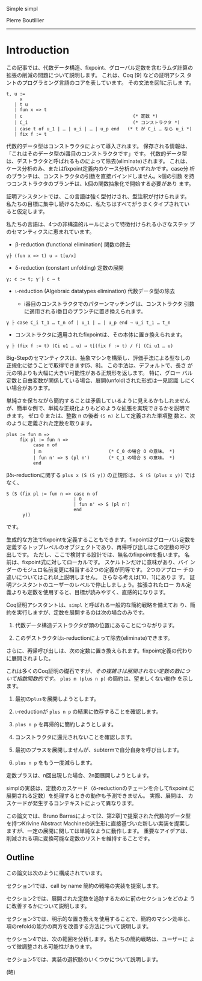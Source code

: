 Simple simpl

Pierre Boutillier

-----

# Introduction

この記事では、代数データ構造、fixpoint、グローバル定数を含むラムダ計算の
拡張の削減の問題について説明します。 これは、Coq [9] などの証明アシス
タントのプログラミング言語のコアを表しています。 その文法を図1に示しま
す。

```
t, u :=
     x
   | t u
   | fun x => t
   | c                                         (* 定数 *)
   | C_i                                       (* コンストラクタ *)
   | case t of u_1 | … | u_i | … | u_p end   (* t が C_i … なら u_i *)
   | fix f := t
```

代数的データ型はコンストラクタによって導入されます。 保存される情報は、
「これはそのデータ型のi番目のコンストラクタです」です。 代数的データ型
は、デストラクタと呼ばれるものによって除去(eliminate)されます。 これは、
ケース分析のみ、またはfixpoint定義内のケース分析のいずれかです。case分
析のブランチは、コンストラクタの引数を直接バインドしません。k個の引数
を持つコンストラクタのブランチは、k個の関数抽象化で開始する必要があり
ます。

証明アシスタントでは、この言語は強く型付けされ、型注釈が付けられます。
私たちの目標に集中し続けるために、私たちはすべてがうまくタイプされてい
ると仮定します。

私たちの言語は、4つの非構造的ルールによって特徴付けられる小さなステッ
プのセマンティクスに恵まれています。

- β-reduction  (functional elimination) 関数の除去


``γ├ (fun x => t) u → t[u/x]``


- δ-reduction  (constant unfolding) 定数の展開

``γ; c := t; γ'├ c → t``

- ι-reduction  (Algebraic datatypes elimination) 代数データ型の除去

  - i番目のコンストラクタでのパターンマッチングは、コンストラクタ
引数に適用されるi番目のブランチに置き換えられます。

``γ ├ case C_i t_1 … t_n of | u_1 | … | u_p end → u_i t_1 … t_n``
 
  - コンストラクタに適用されたfixpointは、その本体に置き換えられます。

``γ ├ (fix f := t) (Ci u1 … u) → t[(fix f := t) / f] (Ci u1 … u)``

Big-Stepのセマンティクスは、抽象マシンを構築し、評価手法による型なしの
正規化に従うことで取得できます[5、8]。 この手法は、デフォルトで、長さ
が元の項よりも大幅に大きい可能性がある正規形を返します。 特に、グロー
バル定数と自由変数が関係している場合、展開(unfold)された形式は一見認識
しにくい場合があります。

単純さを保ちながら簡約することは矛盾しているように見えるかもしれません
が、簡単な例で、単純な正規化よりもどのような拡張を実現できるかを説明で
きます。 ゼロ 0 または、整数 n の後者 ``(S n)`` として定義された単項整
数と、次のように定義された定数を取ります。
 
```
plus := fun m =>
     fix pl := fun n =>
          case n of
          | m                         (* C_0 の場合 O の意味。 *)
          | fun n' => S (pl n')       (* C_1 の場合 S の意味。 *)
          end
```

βδι-reductionに関する ``plus x (S (S y))`` の正規形は、
``S (S (plus x y))`` ではなく、

```
S (S (fix pl := fun n => case n of
                         | 0
                         | fun n' => S (pl n')
                         end
      y))
```

です。

生成的な方法でfixpointを定義することもできます。fixpointはグローバル定数を
定義するトップレベルのオブジェクトであり、再帰呼び出しはこの定数の呼び
出しです。 ただし、ここで検討する設計では、無名のfixpointを扱います。 名
前は、fixpoint式に対してローカルです。 スケルトンだけに意味があり、バイ
ンダーのモジュロ名前変更に相当する2つの定義が同等です。 2つのアプロー
チの違いについてはこれ以上説明しません。 さらなる考えは[10、1]にありま
す。 証明アシスタントのユーザーのレベルで停止しましょう。拡張されたロー
カル定義よりも定数を使用すると、目標が読みやすく、直感的になります。

Coq証明アシスタントは、``simpl`` と呼ばれる一般的な簡約戦略を備えてお
り、簡約を実行しますが、定数を展開するのは次の場合のみです。

1. 代数データ構造デストラクタが頭の位置にあることにつながります。

2. このデストラクタはι-reductionによって除去(eliminate)できます。

さらに、再帰呼び出しは、次の定数に置き換えられます。fixpoint定義の代わり
に展開されました。

これは多くのCoq証明の礎石ですが、*その複雑さは展開されない定数の数につ
いて指数関数的です*。 ``plus m (plus n p)`` の簡約は、望ましくない動作
を示します。

1. 最初の``plus``を展開しようとします。

2. ι-reductionが ``plus n p`` の結果に依存することを確認します。

3. ``plus n p`` を再帰的に簡約しようとします。

4. コンストラクタに還元されないことを確認します。

5. 最初のプラスを展開しませんが、subtermで自分自身を呼び出します。

6. ``plus n p`` をもう一度減らします。

定数プラスは、n回出現した場合、2n回展開しようとします。

simplの実装は、定数のカスケード（δ-reductionのチェーンを介してfixpoint
に展開される定数）を処理するときの動作も予測できません。 実際、展開は、
カスケードが発生するコンテキストによって異なります。

この論文では、Bruno Barrasによって[2、第2章]で提案された代数的データ型
を持つKrivine Abstract Machineの派生形に直接基づいた新しい実装を提案し
ますが、一定の展開に関しては単純なように動作します。 重要なアイデアは、
削減される項に変換可能な定数のリストを維持することです。

## Outline

この論文は次のように構成されています。

セクション1では、call by name 簡約の戦略の実装を提案します。

セクション2では、展開された定数を追跡するために前のセクションをどのよ
うに改善するかについて説明します。

セクション3では、明示的な置き換えを使用することで、簡約のマシン効率と、
項のrefoldの能力の両方を改善する方法について説明します。

セクション4では、次の範囲を分析します。私たちの簡約戦略は、ユーザーに
よって微調整される可能性があります。

セクション5では、実装の選択肢のいくつかについて説明します。

(略)

